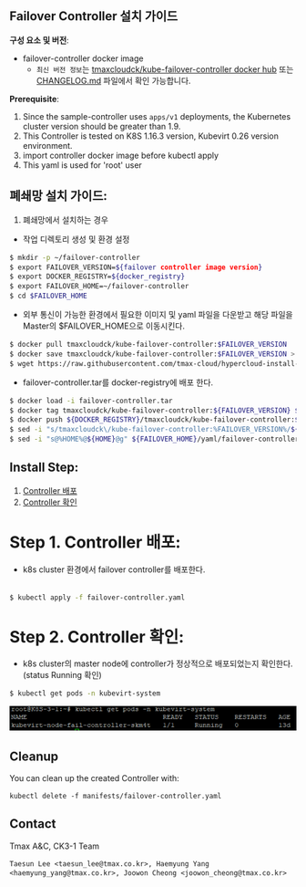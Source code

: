 ## Failover Controller 설치 가이드

**구성 요소 및 버전**:

* failover-controller docker image
  * `최신 버전 정보`는 [tmaxcloudck/kube-failover-controller docker hub](https://hub.docker.com/r/tmaxcloudck/kube-failover-controller/tags) 또는 [CHANGELOG.md](CHANGELOG.md) 파일에서 확인 가능합니다.

**Prerequisite**:

1. Since the sample-controller uses `apps/v1` deployments, the Kubernetes cluster version should be greater than 1.9.
2. This Controller is tested on K8S 1.16.3 version, Kubevirt 0.26 version environment.
3. import controller docker image before kubectl apply
4. This yaml is used for 'root' user


## 폐쇄망 설치 가이드:

1. 폐쇄망에서 설치하는 경우

  *  작업 디렉토리 생성 및 환경 설정
  ```sh
  $ mkdir -p ~/failover-controller
  $ export FAILOVER_VERSION=${failover controller image version}
  $ export DOCKER_REGISTRY=${docker_registry}
  $ export FAILOVER_HOME=~/failover-controller
  $ cd $FAILOVER_HOME
  ```

  * 외부 통신이 가능한 환경에서 필요한 이미지 및 yaml 파일을 다운받고 해당 파일을 Master의 $FAILOVER_HOME으로 이동시킨다.
  ```sh
  $ docker pull tmaxcloudck/kube-failover-controller:$FAILOVER_VERSION
  $ docker save tmaxcloudck/kube-failover-controller:$FAILOVER_VERSION > failover-controller.tar
  $ wget https://raw.githubusercontent.com/tmax-cloud/hypercloud-install-guide/master/VM_KubeVirt/Failover%20Controller/yaml/failover-controller.yaml
  ```

  * failover-controller.tar를 docker-registry에 배포 한다.
  ```sh
  $ docker load -i failover-controller.tar 
  $ docker tag tmaxcloudck/kube-failover-controller:${FAILOVER_VERSION} ${DOCKER_REGISTRY}/tmaxcloudck/kube-failover-controller:${FAILOVER_VERSION}
  $ docker push ${DOCKER_REGISTRY}/tmaxcloudck/kube-failover-controller:${FAILOVER_VERSION}
  $ sed -i "s/tmaxcloudck\/kube-failover-controller:%FAILOVER_VERSION%/${DOCKER_REGISTRY}\/tmaxcloudck\/kube-failover-controller:${FAILOVER_VERSION}/g" ${FAILOVER_HOME}/yaml/failover-controller.yaml
  $ sed -i "s@%HOME%@${HOME}@g" ${FAILOVER_HOME}/yaml/failover-controller.yaml
  ```
  
## Install Step:

1. [Controller 배포](#step-1)
2. [Controller 확인](#step-2)

# Step 1. Controller 배포:

* k8s cluster 환경에서 failover controller를 배포한다. 

```sh

$ kubectl apply -f failover-controller.yaml
```
# Step 2. Controller 확인:

* k8s cluster의 master node에 controller가 정상적으로 배포되었는지 확인한다.(status Running 확인)

```sh
$ kubectl get pods -n kubevirt-system
```
![image](figure/controller.PNG)


## Cleanup

You can clean up the created Controller with:

    kubectl delete -f manifests/failover-controller.yaml

## Contact

Tmax A&C, CK3-1 Team
```
Taesun Lee <taesun_lee@tmax.co.kr>, Haemyung Yang <haemyung_yang@tmax.co.kr>, Joowon Cheong <joowon_cheong@tmax.co.kr>
```
